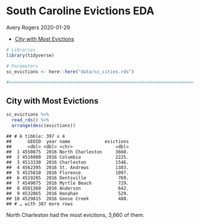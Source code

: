 South Caroline Evictions EDA
================
Avery Rogers
2020-01-29

  - [City with Most Evictions](#city-with-most-evictions)

``` r
# Libraries
library(tidyverse)

# Parameters
sc_evictions <- here::here("data/sc_cities.rds")

#===============================================================================
```

## City with Most Evictions

``` r
sc_evictions %>% 
  read_rds() %>% 
  arrange(desc(evictions))
```

    ## # A tibble: 397 x 4
    ##      GEOID  year name             evictions
    ##      <dbl> <dbl> <chr>                <dbl>
    ##  1 4550875  2016 North Charleston     3660.
    ##  2 4516000  2016 Columbia             2225.
    ##  3 4513330  2016 Charleston           1546.
    ##  4 4562395  2016 St. Andrews          1383.
    ##  5 4525810  2016 Florence             1097.
    ##  6 4519285  2016 Dentsville            769.
    ##  7 4549075  2016 Myrtle Beach          729.
    ##  8 4501360  2016 Anderson              642.
    ##  9 4532065  2016 Hanahan               529.
    ## 10 4529815  2016 Goose Creek           480.
    ## # … with 387 more rows

North Charleston had the most evictions, 3,660 of them.
